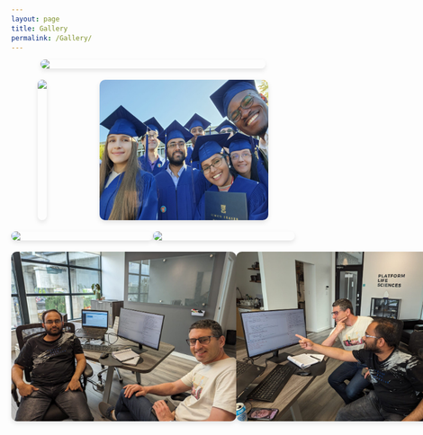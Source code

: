 ```yaml
---
layout: page
title: Gallery
permalink: /Gallery/
---
```


<style>
.image-row {
    display: flex;
    justify-content: space-around; /* Distributes space around the images */
    margin-bottom: 20px; /* Adds space between rows */
}

.image-row img {
    border-radius: 10px; /* Smooths the edges */
    box-shadow: 0 4px 8px rgba(0, 0, 0, 0.1); /* Adds a shadow for a sharp definition */
}
</style>

<div class="image-row">
    <img src="/images/Edmonton1.png" width="400" align="centre"/>
</div>

<div class="image-row">
    <img src="/images/Prince_Conv1.jpg" height="250" />
    <img src="/images/Business-1.jpg" width="300" />
</div>
<div class="image-row">
    <img src="/images/Logic1.jpg" width="400" />
    <img src="/images/Volcano1.jpg" width="400" />
</div>
<div class="image-row">
    <img src="/images/PO-1.jpg" width="400" />
    <img src="/images/PO-2.jpg" width="400" />
</div>

